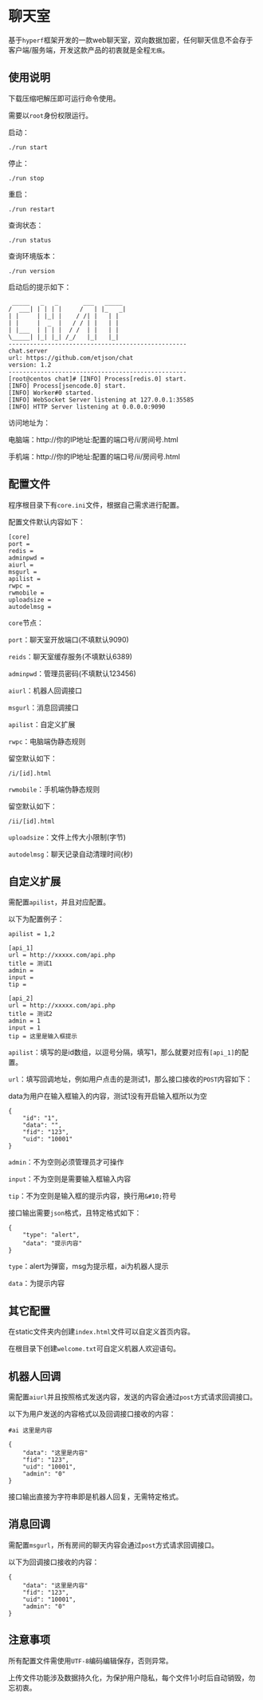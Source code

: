 # 聊天室

基于`hyperf`框架开发的一款web聊天室，双向数据加密，任何聊天信息不会存于客户端/服务端，开发这款产品的初衷就是全程`无痕`。

## 使用说明

下载压缩吧解压即可运行命令使用。

需要以`root`身份权限运行。

启动：

```shell
./run start
```

停止：

```shell
./run stop
```

重启：

```shell
./run restart
```

查询状态：

```shell
./run status
```

查询环境版本：

```shell
./run version
```

启动后的提示如下：

```text
 _____   _   _       ___   _____
/  ___| | | | |     /   | |_   _|
| |     | |_| |    / /| |   | |
| |     |  _  |   / / | |   | |
| |___  | | | |  / /  | |   | |
\_____| |_| |_| /_/   |_|   |_|
--------------------------------------------------
chat.server
url: https://github.com/etjson/chat
version: 1.2
--------------------------------------------------
[root@centos chat]# [INFO] Process[redis.0] start.
[INFO] Process[jsencode.0] start.
[INFO] Worker#0 started.
[INFO] WebSocket Server listening at 127.0.0.1:35585
[INFO] HTTP Server listening at 0.0.0.0:9090
```

访问地址为：

电脑端：http://你的IP地址:配置的端口号/i/房间号.html

手机端：http://你的IP地址:配置的端口号/ii/房间号.html

## 配置文件

程序根目录下有`core.ini`文件，根据自己需求进行配置。

配置文件默认内容如下：

```text
[core]
port =
redis =
adminpwd =
aiurl =
msgurl =
apilist =
rwpc =
rwmobile =
uploadsize =
autodelmsg =
```

`core`节点：

`port`：聊天室开放端口(不填默认9090)

`reids`：聊天室缓存服务(不填默认6389)

`adminpwd`：管理员密码(不填默认123456)

`aiurl`：机器人回调接口

`msgurl`：消息回调接口

`apilist`：自定义扩展

`rwpc`：电脑端伪静态规则

留空默认如下：
```text
/i/[id].html
```

`rwmobile`：手机端伪静态规则

留空默认如下：
```text
/ii/[id].html
```

`uploadsize`：文件上传大小限制(字节)

`autodelmsg`：聊天记录自动清理时间(秒)

## 自定义扩展

需配置`apilist`，并且对应配置。

以下为配置例子：

```text
apilist = 1,2

[api_1]
url = http://xxxxx.com/api.php
title = 测试1
admin =
input =
tip =

[api_2]
url = http://xxxxx.com/api.php
title = 测试2
admin = 1
input = 1
tip = 这里是输入框提示
```

`apilist`：填写的是id数组，以逗号分隔，填写1，那么就要对应有`[api_1]`的配置。

`url`：填写回调地址，例如用户点击的是测试1，那么接口接收的`POST`内容如下：

data为用户在输入框输入的内容，测试1没有开启输入框所以为空

```text
{
    "id": "1",
    "data": "",
    "fid": "123",
    "uid": "10001"
}
```

`admin`：不为空则必须管理员才可操作

`input`：不为空则是需要输入框输入内容

`tip`：不为空则是输入框的提示内容，换行用`&#10;`符号

接口输出需要`json`格式，且特定格式如下：

```text
{
    "type": "alert",
    "data": "提示内容"
}
```

`type`：alert为弹窗，msg为提示框，ai为机器人提示

`data`：为提示内容

## 其它配置

在static文件夹内创建`index.html`文件可以自定义首页内容。

在根目录下创建`welcome.txt`可自定义机器人欢迎语句。

## 机器人回调

需配置`aiurl`并且按照格式发送内容，发送的内容会通过`post`方式请求回调接口。

以下为用户发送的内容格式以及回调接口接收的内容：

```text
#ai 这里是内容
```

```text
{
    "data": "这里是内容"
    "fid": "123",
    "uid": "10001",
    "admin": "0"
}
```

接口输出直接为字符串即是机器人回复，无需特定格式。

## 消息回调

需配置`msgurl`，所有房间的聊天内容会通过`post`方式请求回调接口。

以下为回调接口接收的内容：

```text
{
    "data": "这里是内容"
    "fid": "123",
    "uid": "10001",
    "admin": "0"
}
```

## 注意事项

所有配置文件需使用`UTF-8`编码编辑保存，否则异常。

上传文件功能涉及数据持久化，为保护用户隐私，每个文件1小时后自动销毁，勿忘初衷。
